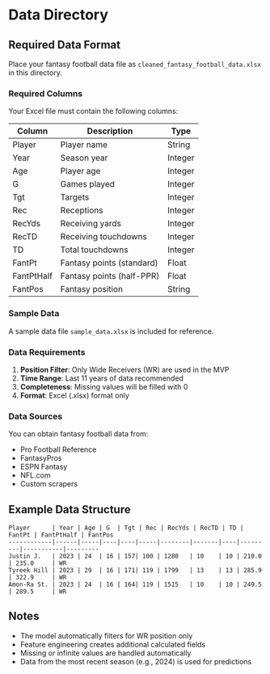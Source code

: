 # Data Directory

## Required Data Format

Place your fantasy football data file as `cleaned_fantasy_football_data.xlsx` in this directory.

### Required Columns

Your Excel file must contain the following columns:

| Column | Description | Type |
|--------|-------------|------|
| Player | Player name | String |
| Year | Season year | Integer |
| Age | Player age | Integer |
| G | Games played | Integer |
| Tgt | Targets | Integer |
| Rec | Receptions | Integer |
| RecYds | Receiving yards | Integer |
| RecTD | Receiving touchdowns | Integer |
| TD | Total touchdowns | Integer |
| FantPt | Fantasy points (standard) | Float |
| FantPtHalf | Fantasy points (half-PPR) | Float |
| FantPos | Fantasy position | String |

### Sample Data

A sample data file `sample_data.xlsx` is included for reference.

### Data Requirements

1. **Position Filter**: Only Wide Receivers (WR) are used in the MVP
2. **Time Range**: Last 11 years of data recommended
3. **Completeness**: Missing values will be filled with 0
4. **Format**: Excel (.xlsx) format only

### Data Sources

You can obtain fantasy football data from:
- Pro Football Reference
- FantasyPros
- ESPN Fantasy
- NFL.com
- Custom scrapers

## Example Data Structure

```
Player      | Year | Age | G  | Tgt | Rec | RecYds | RecTD | TD | FantPt | FantPtHalf | FantPos
------------|------|-----|----|----|-----|--------|-------|----|---------|-----------|---------
Justin J.   | 2023 | 24  | 16 | 157| 100 | 1280   | 10    | 10 | 210.0   | 235.0     | WR
Tyreek Hill | 2023 | 29  | 16 | 171| 119 | 1799   | 13    | 13 | 285.9   | 322.9     | WR
Amon-Ra St. | 2023 | 24  | 16 | 164| 119 | 1515   | 10    | 10 | 249.5   | 289.5     | WR
```

## Notes

- The model automatically filters for WR position only
- Feature engineering creates additional calculated fields
- Missing or infinite values are handled automatically
- Data from the most recent season (e.g., 2024) is used for predictions
